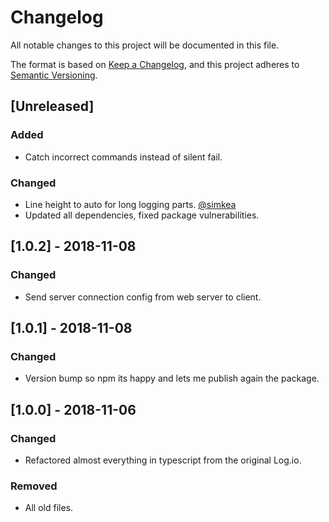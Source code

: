 # Changelog
All notable changes to this project will be documented in this file.

The format is based on [Keep a Changelog](https://keepachangelog.com/en/1.0.0/),
and this project adheres to [Semantic Versioning](https://semver.org/spec/v2.0.0.html).

## [Unreleased]
### Added
- Catch incorrect commands instead of silent fail.
### Changed
- Line height to auto for long logging parts. [@simkea](https://github.com/simkea)
- Updated all dependencies, fixed package vulnerabilities.

## [1.0.2] - 2018-11-08
### Changed
- Send server connection config from web server to client.

## [1.0.1] - 2018-11-08
### Changed
- Version bump so npm its happy and lets me publish again the package.

## [1.0.0] - 2018-11-06
### Changed
- Refactored almost everything in typescript from the original Log.io.

### Removed
- All old files.